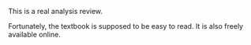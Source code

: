 This is a real analysis review.

Fortunately, the textbook is supposed to be easy to read. It is also freely
available online.
